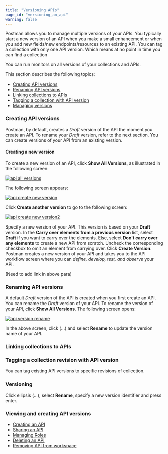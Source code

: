 ```yaml
---
title: "Versioning APIs"
page_id: "versioning_an_api"
warning: false
---
```


Postman allows you to manage multiple versions of your APIs. You typically start a new version of an API when you make a small enhancement or when you add new fields/new endpoints/resources to an existing API. You can tag a collection with only one API version. Which means at no point in time you can find a collection     

You can run monitors on all versions of your collections and APIs. 

This section describes the following topics:

* [Creating API versions](#creating-api-versions)
* [Renaming API versions](#renaming-api-versions)
* [Linking collections to APIs](#linking-collections-to-apis)
* [Tagging a collection with API version](#tagging-a-collection-with-API-version)
* [Managing versions](managing-versions)


### Creating API versions

Postman, by default, creates a *Draft* version of the API the moment you create an API. To rename your *Draft* version, refer to the next section. You can create versions of your API from an existing version. 

#### Creating a new version

To create a new version of an API, click **Show All Versions**, as illustrated in the following screen:

[![api all versions](https://s3.amazonaws.com/postman-static-getpostman-com/postman-docs/API-Create1-Showallversions1.png)](https://s3.amazonaws.com/postman-static-getpostman-com/postman-docs/API-Create1-Showallversions1.png)

The following screen appears:

[![api create new version](https://s3.amazonaws.com/postman-static-getpostman-com/postman-docs/API-Create1-NewVersion1.png)](https://s3.amazonaws.com/postman-static-getpostman-com/postman-docs/API-Create1-NewVersion1.png)

Click **Create another version** to go to the following screen:

[![api create new version2](https://s3.amazonaws.com/postman-static-getpostman-com/postman-docs/API-Create1-NewVersion2.png)](https://s3.amazonaws.com/postman-static-getpostman-com/postman-docs/API-Create1-NewVersion2.png)

Specify a new version of your API. This version is based on your **Draft** version. In the **Carry over elements from a previous version** list, select **Draft** if you want to carry over the elements. Else, select **Don't carry over any elements** to create a new API from scratch. Uncheck the corresponding checkbox to omit an element from carrying over. Click **Create Version**. Postman creates a new version of your API and takes you to the API workflow screen where you can *define, develop, test, and observe* your API. 

(Need to add link in above para)

### Renaming API versions

A default *Draft* version of the API is created when you first create an API. You can rename the *Draft* version of your API. To rename the version of your API, click **Show All Versions**. The following screen opens:

[![api version rename](https://s3.amazonaws.com/postman-static-getpostman-com/postman-docs/API-Version-Rename1.png)](https://s3.amazonaws.com/postman-static-getpostman-com/postman-docs/API-Version-Rename1.png)

In the above screen, click (...) and select **Rename** to update the version name of your API. 


### Linking collections to APIs







### Tagging a collection revision with API version

You can tag existing API versions to specific revisions of collection. 



### 


### Versioning 



Click ellipsis (...), select **Rename**, specify a new version identifier and press enter. 


### Viewing and creating API versions 




* [Creating an API](#creating-an-api)
* [Sharing an API](#sharing-an-api)
* [Managing Roles](#managing-roles)
* [Deleting an API](#deleting-an-api)
* [Removing API from workspace](removing-api-from-workspace)





